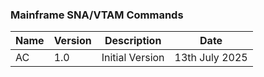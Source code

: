 ### Mainframe SNA/VTAM Commands

| Name | Version | Description | Date |
| ----------- | ----------- | ----------- | ----------- |
| AC | 1.0 | Initial Version | 13th July 2025 |
